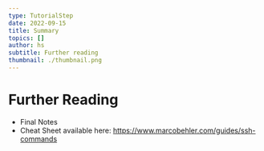 ```yaml
---
type: TutorialStep
date: 2022-09-15
title: Summary
topics: []
author: hs
subtitle: Further reading
thumbnail: ./thumbnail.png
---
```


# Further Reading

* Final Notes
* Cheat Sheet available here: https://www.marcobehler.com/guides/ssh-commands
